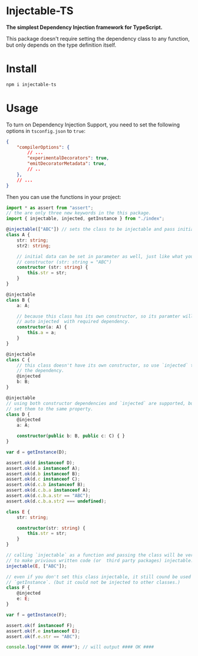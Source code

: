 # Injectable-TS

**The simplest Dependency Injection framework for TypeScript.**

This package doesn't require setting the dependency class to any function,
but only depends on the type definition itself.

# Install

```sh
npm i injectable-ts
```

# Usage

To turn on Dependency Injection Support, you need to set the following options
in `tsconfig.json` to `true`:

```json
{
    "compilerOptions": {
        // ...
        "experimentalDecorators": true,
        "emitDecoratorMetadata": true,
        // ..
    },
    // ...
}
```

Then you can use the functions in your project:

```typescript
import * as assert from "assert";
// the are only three new keywords in the this package.
import { injectable, injected, getInstance } from "./index";

@injectable(["ABC"]) // sets the class to be injectable and pass initial data.
class A {
    str: string;
    str2: string;

    // initial data can be set in parameter as well, just like what you would do:
    // constructor (str: string = "ABC")
    constructor (str: string) {
        this.str = str;
    }
}

@injectable
class B {
    a: A;

    // because this class has its own constructor, so its paramter will be 
    // auto injected  with required dependency.
    constructor(a: A) {
        this.a = a;
    }
}

@injectable
class C {
    // this class doesn't have its own constructor, so use `injected` to define
    // the dependency.
    @injected
    b: B;
}

@injectable
// using both constructor dependencies and `injected` are supported, but DO NOT
// set them to the same property. 
class D {
    @injected
    a: A;

    constructor(public b: B, public c: C) { }
} 

var d = getInstance(D);

assert.ok(d instanceof D);
assert.ok(d.a instanceof A);
assert.ok(d.b instanceof B);
assert.ok(d.c instanceof C);
assert.ok(d.c.b instanceof B);
assert.ok(d.c.b.a instanceof A);
assert.ok(d.c.b.a.str == "ABC");
assert.ok(d.c.b.a.str2 === undefined);

class E {
    str: string;

    constructor(str: string) {
        this.str = str;
    }
}

// calling `injectable` as a function and passing the class will be very useful 
// to make privious written code (or  third party packages) injectable.
injectable(E, ["ABC"]);

// even if you don't set this class injectable, it still cound be used by 
// `getInstance`. (but it could not be injected to other classes.)
class F {
    @injected
    e: E;
}

var f = getInstance(F);

assert.ok(f instanceof F);
assert.ok(f.e instanceof E);
assert.ok(f.e.str == "ABC");

console.log("#### OK ####"); // will output #### OK ####
```